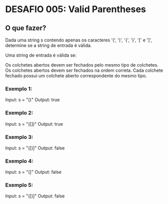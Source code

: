 # DESAFIO 005: Valid Parentheses

## O que fazer?

Dada uma string s contendo apenas os caracteres '(', ')', '{', '}', '[' e ']', determine se a string de entrada é válida.

Uma string de entrada é válida se:

Os colchetes abertos devem ser fechados pelo mesmo tipo de colchetes.
Os colchetes abertos devem ser fechados na ordem correta.
Cada colchete fechado possui um colchete aberto correspondente do mesmo tipo.

### Exemplo 1:
Input: s = "()"
Output: true

### Exemplo 2:
Input: s = "([])"
Output: true

### Exemplo 3:
Input: s = "([)]"
Output: false

### Exemplo 4:
Input: s = "(]"
Output: false

### Exemplo 5:
Input: s = "([)]"
Output: false
